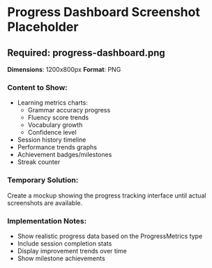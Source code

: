 # Progress Dashboard Screenshot Placeholder

## Required: progress-dashboard.png

**Dimensions**: 1200x800px
**Format**: PNG

### Content to Show:
- Learning metrics charts:
  - Grammar accuracy progress
  - Fluency score trends
  - Vocabulary growth
  - Confidence level
- Session history timeline
- Performance trends graphs
- Achievement badges/milestones
- Streak counter

### Temporary Solution:
Create a mockup showing the progress tracking interface until actual screenshots are available.

### Implementation Notes:
- Show realistic progress data based on the ProgressMetrics type
- Include session completion stats
- Display improvement trends over time
- Show milestone achievements